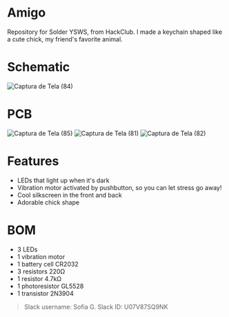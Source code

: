 # Amigo
Repository for Solder YSWS, from HackClub. I made a keychain shaped like a cute chick, my friend's favorite animal.
# Schematic
![Captura de Tela (84)](https://github.com/user-attachments/assets/c75d498f-00d2-428f-a55a-68dbd39b9e8a)
# PCB
![Captura de Tela (85)](https://github.com/user-attachments/assets/c19fc19f-5193-46fc-9e59-924cbc9396bd)
![Captura de Tela (81)](https://github.com/user-attachments/assets/1e0fae25-864a-4b23-bd5f-a42ec7ace6d2)
![Captura de Tela (82)](https://github.com/user-attachments/assets/1c1b6fe7-1150-4e09-9493-a76e35db0e1f)
# Features
* LEDs that light up when it's dark
* Vibration motor activated by pushbutton, so you can let stress go away!
* Cool silkscreen in the front and back
* Adorable chick shape
# BOM
* 3 LEDs
* 1 vibration motor
* 1 battery cell CR2032
* 3 resistors 220Ω
* 1 resistor 4.7kΩ
* 1 photoresistor GL5528
* 1 transistor 2N3904
> Slack username: Sofia G.
> Slack ID: U07V87SQ9NK

